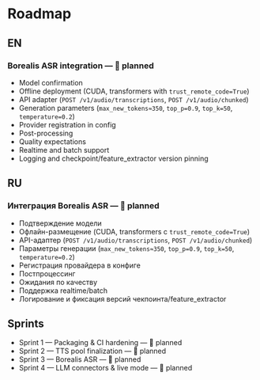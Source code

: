 # Roadmap

## EN

### Borealis ASR integration — 📝 planned
- Model confirmation
- Offline deployment (CUDA, transformers with `trust_remote_code=True`)
- API adapter (`POST /v1/audio/transcriptions`, `POST /v1/audio/chunked`)
- Generation parameters (`max_new_tokens≈350`, `top_p=0.9`, `top_k=50`, `temperature=0.2`)
- Provider registration in config
- Post-processing
- Quality expectations
- Realtime and batch support
- Logging and checkpoint/feature_extractor version pinning

## RU

### Интеграция Borealis ASR — 📝 planned
- Подтверждение модели
- Офлайн-размещение (CUDA, transformers с `trust_remote_code=True`)
- API-адаптер (`POST /v1/audio/transcriptions`, `POST /v1/audio/chunked`)
- Параметры генерации (`max_new_tokens≈350`, `top_p=0.9`, `top_k=50`, `temperature=0.2`)
- Регистрация провайдера в конфиге
- Постпроцессинг
- Ожидания по качеству
- Поддержка realtime/batch
- Логирование и фиксация версий чекпоинта/feature_extractor

## Sprints

- Sprint 1 — Packaging & CI hardening — 📝 planned
- Sprint 2 — TTS pool finalization — 📝 planned
- Sprint 3 — Borealis ASR — 📝 planned
- Sprint 4 — LLM connectors & live mode — 📝 planned

